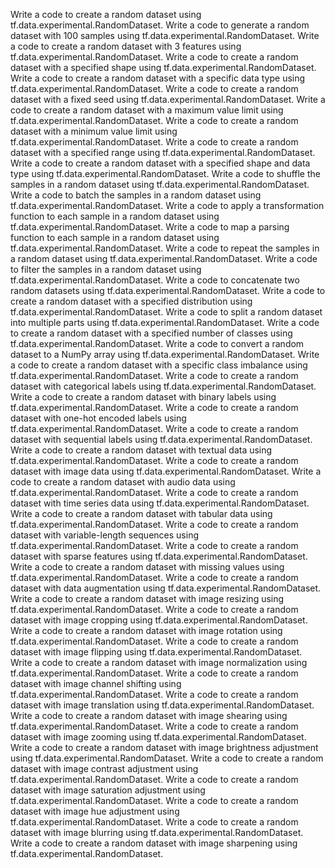 Write a code to create a random dataset using tf.data.experimental.RandomDataset.
Write a code to generate a random dataset with 100 samples using tf.data.experimental.RandomDataset.
Write a code to create a random dataset with 3 features using tf.data.experimental.RandomDataset.
Write a code to create a random dataset with a specified shape using tf.data.experimental.RandomDataset.
Write a code to create a random dataset with a specific data type using tf.data.experimental.RandomDataset.
Write a code to create a random dataset with a fixed seed using tf.data.experimental.RandomDataset.
Write a code to create a random dataset with a maximum value limit using tf.data.experimental.RandomDataset.
Write a code to create a random dataset with a minimum value limit using tf.data.experimental.RandomDataset.
Write a code to create a random dataset with a specified range using tf.data.experimental.RandomDataset.
Write a code to create a random dataset with a specified shape and data type using tf.data.experimental.RandomDataset.
Write a code to shuffle the samples in a random dataset using tf.data.experimental.RandomDataset.
Write a code to batch the samples in a random dataset using tf.data.experimental.RandomDataset.
Write a code to apply a transformation function to each sample in a random dataset using tf.data.experimental.RandomDataset.
Write a code to map a parsing function to each sample in a random dataset using tf.data.experimental.RandomDataset.
Write a code to repeat the samples in a random dataset using tf.data.experimental.RandomDataset.
Write a code to filter the samples in a random dataset using tf.data.experimental.RandomDataset.
Write a code to concatenate two random datasets using tf.data.experimental.RandomDataset.
Write a code to create a random dataset with a specified distribution using tf.data.experimental.RandomDataset.
Write a code to split a random dataset into multiple parts using tf.data.experimental.RandomDataset.
Write a code to create a random dataset with a specified number of classes using tf.data.experimental.RandomDataset.
Write a code to convert a random dataset to a NumPy array using tf.data.experimental.RandomDataset.
Write a code to create a random dataset with a specific class imbalance using tf.data.experimental.RandomDataset.
Write a code to create a random dataset with categorical labels using tf.data.experimental.RandomDataset.
Write a code to create a random dataset with binary labels using tf.data.experimental.RandomDataset.
Write a code to create a random dataset with one-hot encoded labels using tf.data.experimental.RandomDataset.
Write a code to create a random dataset with sequential labels using tf.data.experimental.RandomDataset.
Write a code to create a random dataset with textual data using tf.data.experimental.RandomDataset.
Write a code to create a random dataset with image data using tf.data.experimental.RandomDataset.
Write a code to create a random dataset with audio data using tf.data.experimental.RandomDataset.
Write a code to create a random dataset with time series data using tf.data.experimental.RandomDataset.
Write a code to create a random dataset with tabular data using tf.data.experimental.RandomDataset.
Write a code to create a random dataset with variable-length sequences using tf.data.experimental.RandomDataset.
Write a code to create a random dataset with sparse features using tf.data.experimental.RandomDataset.
Write a code to create a random dataset with missing values using tf.data.experimental.RandomDataset.
Write a code to create a random dataset with data augmentation using tf.data.experimental.RandomDataset.
Write a code to create a random dataset with image resizing using tf.data.experimental.RandomDataset.
Write a code to create a random dataset with image cropping using tf.data.experimental.RandomDataset.
Write a code to create a random dataset with image rotation using tf.data.experimental.RandomDataset.
Write a code to create a random dataset with image flipping using tf.data.experimental.RandomDataset.
Write a code to create a random dataset with image normalization using tf.data.experimental.RandomDataset.
Write a code to create a random dataset with image channel shifting using tf.data.experimental.RandomDataset.
Write a code to create a random dataset with image translation using tf.data.experimental.RandomDataset.
Write a code to create a random dataset with image shearing using tf.data.experimental.RandomDataset.
Write a code to create a random dataset with image zooming using tf.data.experimental.RandomDataset.
Write a code to create a random dataset with image brightness adjustment using tf.data.experimental.RandomDataset.
Write a code to create a random dataset with image contrast adjustment using tf.data.experimental.RandomDataset.
Write a code to create a random dataset with image saturation adjustment using tf.data.experimental.RandomDataset.
Write a code to create a random dataset with image hue adjustment using tf.data.experimental.RandomDataset.
Write a code to create a random dataset with image blurring using tf.data.experimental.RandomDataset.
Write a code to create a random dataset with image sharpening using tf.data.experimental.RandomDataset.
